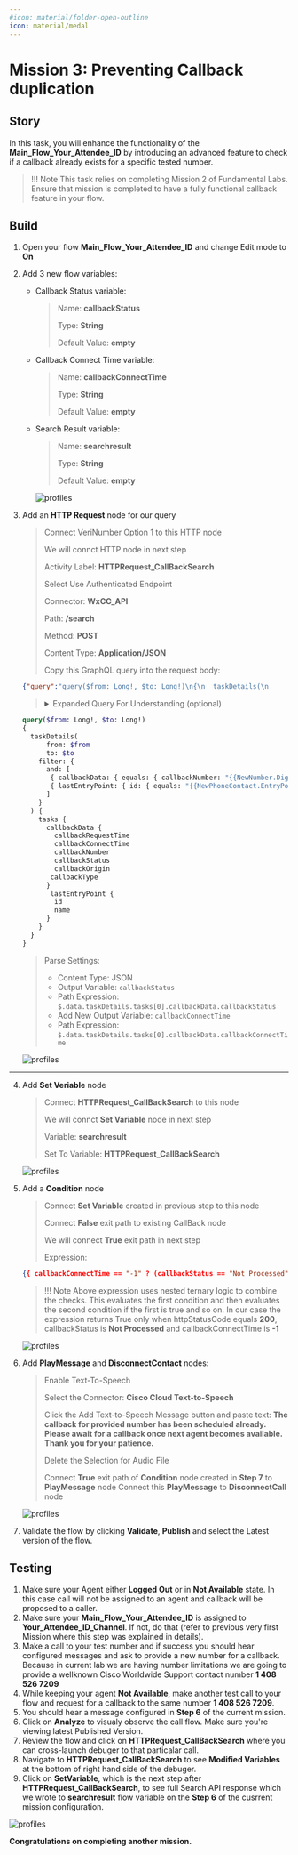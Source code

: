 ```yaml
---
#icon: material/folder-open-outline
icon: material/medal
---
```




# Mission 3: Preventing Callback duplication

## Story 

In this task, you will enhance the functionality of the **<span class="attendee-id-container">Main_Flow_<span class="attendee-id-placeholder" data-prefix="Main_Flow_">Your_Attendee_ID</span><span class="copy" title="Click to copy!"></span></span>** by introducing an advanced feature to check if a callback already exists for a specific tested number. 

> !!! Note
      This task relies on completing Mission 2 of Fundamental Labs. Ensure that mission is completed to have a fully functional callback feature in your flow.


## Build

1. Open your flow **<span class="attendee-id-container">Main_Flow_<span class="attendee-id-placeholder" data-prefix="Main_Flow_">Your_Attendee_ID</span><span class="copy" title="Click to copy!"></span></span>** and change Edit mode to **On**

2. Add 3 new flow variables: 

    - Callback Status variable:
    
      >
      > Name: **callbackStatus**<span class="copy-static" data-copy-text="callbackStatus"><span class="copy" title="Click to copy!"></span></span>
      >
      > Type: **String**
      >
      > Default Value: **empty**
    
    - Callback Connect Time variable:
      
      >
      > Name: **callbackConnectTime**<span class="copy-static" data-copy-text="callbackConnectTime"><span class="copy" title="Click to copy!"></span></span>
      >
      > Type: **String**
      >
      > Default Value: **empty**
      
    - Search Result variable:
      
      >
      > Name: **searchresult**<span class="copy-static" data-copy-text="searchresult"><span class="copy" title="Click to copy!"></span></span>
      >
      > Type: **String**
      >
      > Default Value: **empty**

      ![profiles](../graphics/Lab2/L2M3-1.gif)

3. Add an **HTTP Request** node for our query
    
    >
    > Connect VeriNumber Option 1 to this HTTP node
    >
    > We will connct HTTP node in next step
    >
    > Activity Label: **HTTPRequest_CallBackSearch**<span class="copy-static" data-copy-text="HTTPRequest_CallBackSearch"><span class="copy" title="Click to copy!"></span></span>
    >
    > Select Use Authenticated Endpoint
    >
    > Connector: **WxCC_API**
    > 
    > Path: **/search**
    > 
    > Method: **POST**
    > 
    > Content Type: **Application/JSON**
    >
    > Copy this GraphQL query into the request body:
    >
    ```JSON
    {"query":"query($from: Long!, $to: Long!)\n{\n  taskDetails(\n      from: $from\n      to: $to\n    filter: {\n      and: [\n       { callbackData: { equals: { callbackNumber: \"{{NewNumber.DigitsEntered}}\" } } }\n       { lastEntryPoint: { id: { equals: \"{{NewPhoneContact.EntryPointId}}\" } } }\n      ]\n    }\n  ) {\n    tasks {\n      callbackData {\n        callbackRequestTime\n        callbackConnectTime\n        callbackNumber\n        callbackStatus\n        callbackOrigin\n        callbackType\n      }\n       lastEntryPoint {\n        id\n        name\n      }\n    }\n  }\n}","variables":{"from":"{{now() | epoch(inMillis=true) - 15000000}}","to":"{{now() | epoch(inMillis=true)}}"}}
    ```
    > <details><summary>Expanded Query For Understanding (optional)</summary>
    ```GraphQL
    query($from: Long!, $to: Long!)
    {
      taskDetails(
          from: $from
          to: $to
        filter: {
          and: [
           { callbackData: { equals: { callbackNumber: "{{NewNumber.DigitsEntered}}" } } }
           { lastEntryPoint: { id: { equals: "{{NewPhoneContact.EntryPointId}}" } } }
          ]
        }
      ) {
        tasks {
          callbackData {
            callbackRequestTime
            callbackConnectTime
            callbackNumber
            callbackStatus
            callbackOrigin
           callbackType
          }
           lastEntryPoint {
            id
            name
          }
        }
      }
    }
    ```
    </details>

    > Parse Settings:
    >
    > - Content Type: JSON
    > - Output Variable: `callbackStatus`<span class="copy-static" data-copy-text="callbackStatus"><span class="copy" title="Click to copy!"></span></span>
    > - Path Expression: `$.data.taskDetails.tasks[0].callbackData.callbackStatus`<span class="copy-static" data-copy-text="$.data.taskDetails.tasks[0].callbackData.callbackStatus"><span class="copy" title="Click to copy!"></span></span>
    > - Add New Output Variable: `callbackConnectTime`<span class="copy-static" data-copy-text="callbackConnectTime"><span class="copy" title="Click to copy!"></span></span>
    > - Path Expression: `$.data.taskDetails.tasks[0].callbackData.callbackConnectTime`<span class="copy-static" data-copy-text="$.data.taskDetails.tasks[0].callbackData.callbackConnectTime"><span class="copy" title="Click to copy!"></span></span>
    >
      ![profiles](../graphics/Lab2/L2M3-2.gif)
---

4. Add **Set Veriable** node
    
    >
    > Connect **HTTPRequest_CallBackSearch** to this node
    >
    > We will connct **Set Variable** node in next step
    >
    > Variable: **searchresult**<span class="copy-static" data-copy-text="searchresult"><span class="copy" title="Click to copy!"></span></span>
    >
    > Set To Variable: **HTTPRequest_CallBackSearch**<span class="copy-static" data-copy-text="HTTPRequest_CallBackSearch"><span class="copy" title="Click to copy!"></span></span>
    >
    ![profiles](../graphics/Lab2/L2M3-3.gif)

5. Add a **Condition** node
    
      > 
      > Connect **Set Variable** created in previous step to this node
      >
      > Connect **False** exit path to existing CallBack node
      > 
      > We will connect **True** exit path in next step
      >
      > Expression: 
      ``` JSON
      {{ callbackConnectTime == "-1" ? (callbackStatus == "Not Processed" ? (HTTPRequest_CallBackSearch.httpStatusCode == 200 ? "true" : "false") : "false") : "false" }}
      ```


      > !!! Note
          Above expression uses nested ternary logic to combine the checks. This evaluates the first condition and then evaluates the second condition if the first is true and so on. In our case the expression returns True only when httpStatusCode equals **200**, callbackStatus is **Not Processed** and callbackConnectTime is **-1**

    ![profiles](../graphics/Lab2/L2M3-4.gif)

6. Add **PlayMessage** and **DisconnectContact** nodes: 
    
      > Enable Text-To-Speech
      >
      > Select the Connector: **Cisco Cloud Text-to-Speech**
      >
      > Click the Add Text-to-Speech Message button and paste text: **The callback for provided number has been scheduled already. Please await for a callback once next agent becomes available. Thank you for your patience.**<span class="copy-static" data-copy-text="The callback for provided number has been scheduled already. Please await for a callback once next agent becomes available. Thank you for your patience."><span class="copy" title="Click to copy!"></span></span>
      >
      > Delete the Selection for Audio File
      >
      > Connect **True** exit path of **Condition** node created in **Step 7** to **PlayMessage** node
      > Connect this **PlayMessage** to **DisconnectCall** node

      ![profiles](../graphics/Lab2/L2M3-5.gif)

7. Validate the flow by clicking **Validate**, **Publish** and select the Latest version of the flow.

## Testing
    
1. Make sure your Agent either **Logged Out** or in **Not Available** state. In this case call will not be assigned to an agent and callback will be proposed to a caller.
2. Make sure your **<span class="attendee-id-container">Main_Flow_<span class="attendee-id-placeholder" data-prefix="Main_Flow_">Your_Attendee_ID</span><span class="copy" title="Click to copy!"></span></span>** is assigned to **<span class="attendee-id-container"><span class="attendee-id-placeholder" data-suffix="_Channel">Your_Attendee_ID</span>_Channel<span class="copy" title="Click to copy!"></span></span>**. If not, do that (refer to previous very first Mission where this step was explained in details).
3. Make a call to your test number and if success you should hear configured messages and ask to provide a new number for a callback. Because in current lab we are having number limitations we are going to provide a wellknown Cisco Worldwide Support contact number **1 408 526 7209**<span class="copy-static" data-copy-text="+14085267209"><span class="copy" title="Click to copy!"></span></span>
4. While keeping your agent **Not Available**, make another test call to your flow and request for a callback to the same number **1 408 526 7209**<span class="copy-static" data-copy-text="+14085267209"><span class="copy" title="Click to copy!"></span></span>.
5. You should hear a message configured in **Step 6** of the current mission.
6. Click on **Analyze** to visualy observe the call flow. Make sure you're viewing latest Published Version.
7. Review the flow and click on **HTTPRequest_CallBackSearch** where you can cross-launch debuger to that particalar call.
8. Navigate to **HTTPRequest_CallBackSearch** to see **Modified Variables** at the bottom of right hand side of the debuger. 
9. Click on **SetVariable**, which is the next step after **HTTPRequest_CallBackSearch**, to see full Search API response which we wrote to **searchresult** flow variable on the **Step 6** of the cusrrent mission configuration. 

![profiles](../graphics/Lab2/L2M3-6.gif)

**Congratulations on completing another mission.**
